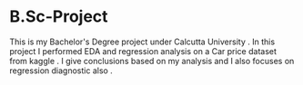 # B.Sc-Project
This is my Bachelor's Degree project under Calcutta University . In this project I performed EDA and regression analysis on a Car price dataset from kaggle . I give conclusions based on my analysis and I also focuses on regression diagnostic  also . 
